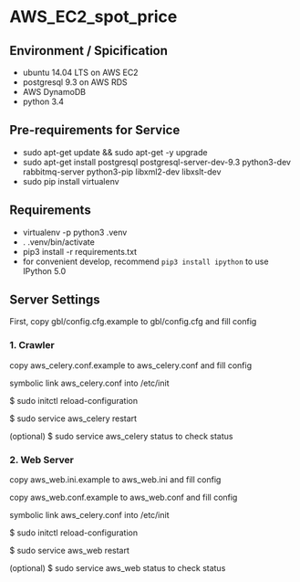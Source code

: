 # AWS_EC2_spot_price

## Environment / Spicification

- ubuntu 14.04 LTS on AWS EC2
- postgresql 9.3 on AWS RDS
- AWS DynamoDB
- python 3.4

## Pre-requirements for Service

- sudo apt-get update && sudo apt-get -y upgrade
- sudo apt-get install postgresql postgresql-server-dev-9.3 python3-dev rabbitmq-server python3-pip libxml2-dev libxslt-dev
- sudo pip install virtualenv

## Requirements

- virtualenv -p python3 .venv
- . .venv/bin/activate
- pip3 install -r requirements.txt
- for convenient develop, recommend `pip3 install ipython` to use IPython 5.0

## Server Settings
First, copy gbl/config.cfg.example to gbl/config.cfg and fill config

### 1. Crawler
copy aws_celery.conf.example to aws_celery.conf and fill config

symbolic link aws_celery.conf into /etc/init

$ sudo initctl reload-configuration

$ sudo service aws_celery restart

(optional) $ sudo service aws_celery status to check status

### 2. Web Server
copy aws_web.ini.example to aws_web.ini and fill config

copy aws_web.conf.example to aws_web.conf and fill config

symbolic link aws_celery.conf into /etc/init

$ sudo initctl reload-configuration

$ sudo service aws_web restart

(optional) $ sudo service aws_web status to check status
